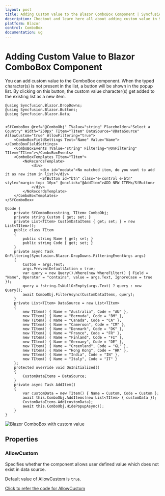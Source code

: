 ```yaml
---
layout: post
title: Adding Custom value to the Blazor ComboBox Component | Syncfusion
description: Checkout and learn here all about adding custom value in Syncfusion Blazor ComboBox component and much more.
platform: Blazor
control: ComboBox
documentation: ug
---
```


# Adding Custom Value to Blazor ComboBox Component

You can add custom value to the ComboBox component. When the typed character(s) is not present in the list, a button will be shown in the popup list. By clicking on this button, the custom value character(s) get added to the existing list as a new item.

```cshtml
@using Syncfusion.Blazor.DropDowns;
@using Syncfusion.Blazor.Buttons;
@using Syncfusion.Blazor.Data;


<SfComboBox @ref="@ComboObj" TValue="string" Placeholder="Select a Country" Width="250px" TItem="TItem" DataSource="@DataSource" AllowCustom="true" AllowFiltering="true">
    <ComboBoxFieldSettings Text="Name" Value="Name"></ComboBoxFieldSettings>
    <ComboBoxEvents TValue="string" Filtering="@OnFiltering" TItem="TItem"></ComboBoxEvents>
    <ComboBoxTemplates TItem="TItem">
        <NoRecordsTemplate>
            <div>
                <div id="nodata">No matched item, do you want to add it as new item in list?</div>
                <SfButton id="btn" class="e-control e-btn" style="margin-top: 10px" @onclick="@AddItem">ADD NEW ITEM</SfButton>
            </div>
        </NoRecordsTemplate>
    </ComboBoxTemplates>
</SfComboBox>

@code {
    private SfComboBox<string, TItem> ComboObj;
    private string Custom { get; set; }
    private List<TItem> CustomDataItems { get; set; } = new List<TItem>();
    public class TItem
    {
        public string Name { get; set; }
        public string Code { get; set; }
    }
    private async Task OnFiltering(Syncfusion.Blazor.DropDowns.FilteringEventArgs args)
    {
        Custom = args.Text;
        args.PreventDefaultAction = true;
        var query = new Query().Where(new WhereFilter() { Field = "Name", Operator = "contains", value = args.Text, IgnoreCase = true });
        query = !string.IsNullOrEmpty(args.Text) ? query : new Query();
        await ComboObj.FilterAsync(CustomDataItems, query);
    }
    private List<TItem> DataSource = new List<TItem>
    {
        new TItem() { Name = "Australia", Code = "AU" },
        new TItem() { Name = "Bermuda", Code = "BM" },
        new TItem() { Name = "Canada", Code = "CA" },
        new TItem() { Name = "Cameroon", Code = "CM" },
        new TItem() { Name = "Denmark", Code = "DK" },
        new TItem() { Name = "France", Code = "FR" },
        new TItem() { Name = "Finland", Code = "FI" },
        new TItem() { Name = "Germany", Code = "DE" },
        new TItem() { Name = "Greenland", Code = "GL" },
        new TItem() { Name = "Hong Kong", Code = "HK" },
        new TItem() { Name = "India", Code = "IN" },
        new TItem() { Name = "Italy", Code = "IT" }
    };
    protected override void OnInitialized()
    {
        CustomDataItems = DataSource;
    }
    private async Task AddItem()
    {
        var customData = new TItem() { Name = Custom, Code = Custom };
        await this.ComboObj.AddItems(new List<TItem> { customData });
        CustomDataItems.Add(customData);
        await this.ComboObj.HidePopupAsync();
    }
}

```


![Blazor ComboBox with custom value](./images/blazor-combobox-custom-value.png)

## Properties

### AllowCustom

Specifies whether the component allows user defined value which does not exist in data source.

Default value of [AllowCustom](https://help.syncfusion.com/cr/blazor/Syncfusion.Blazor.DropDowns.SfComboBox-2.html#Syncfusion_Blazor_DropDowns_SfComboBox_2_AllowCustom) is `true`.

[Click to refer the code for AllowCustom](https://blazor.syncfusion.com/documentation/combobox/custom-value)